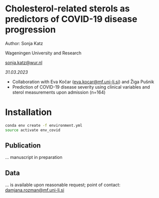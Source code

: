 # Cholesterol-related sterols as predictors of COVID-19 disease progression

Author: Sonja Katz

Wageningen University and Research 

sonja.katz@wur.nl

*31.03.2023*

- Collaboration with Eva Kočar (eva.kocar@mf.uni-lj.si) and  Žiga Pušnik
- Prediction of COVID-19 disease severity using clinical variables and sterol measurements upon admission (n=164)


# Installation

```bash
conda env create -f environment.yml
source activate env_covid
```

## Publication

... manuscript in preparation


## Data

... is available upon reasonable request; point of contact: damjana.rozman@mf.uni-lj.si
